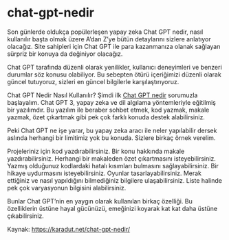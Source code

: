 # chat-gpt-nedir

Son günlerde oldukça popülerleşen yapay zeka Chat GPT nedir, nasıl kullanılır başta olmak üzere A’dan Z’ye bütün detaylarını sizlere anlatıyor olacağız. Site sahipleri için Chat GPT ile para kazanmanıza olanak sağlayan sürpriz bir konuya da değiniyor olacağız.

Chat GPT tarafında düzenli olarak yenilikler, kullanıcı deneyimleri ve benzeri durumlar söz konusu olabiliyor. Bu sebepten ötürü içeriğimizi düzenli olarak güncel tutuyoruz, sizleri en güncel bilgilerle karşılaştırıyoruz.

Chat GPT Nedir Nasıl Kullanılır?
Şimdi ilk <a href="https://karadut.net/chat-gpt-nedir/">Chat GPT nedir</a> sorumuzla başlayalım. Chat GPT 3, yapay zeka ve dil algılama yöntemleriyle eğitilmiş bir yazılımdır. Bu yazılım ile beraber sohbet etmek, kod yazmak, makale yazmak, özet çıkartmak gibi pek çok farklı konuda destek alabilirsiniz.

Peki Chat GPT ne işe yarar, bu yapay zeka aracı ile neler yapılabilir dersek aslında herhangi bir limitimiz yok bu konuda. Sizlere birkaç örnek verelim.

Projeleriniz için kod yazdırabilirsiniz.
Bir konu hakkında makale yazdırabilirsiniz.
Herhangi bir makaleden özet çıkartmasını isteyebilirsiniz.
Yazmış olduğunuz kodlardaki hatalı kısımları bulmasını sağlayabilirsiniz.
Bir hikaye uydurmasını isteyebilirsiniz.
Oyunlar tasarlayabilirsiniz.
Merak ettiğiniz ve nasıl yapıldığını bilmediğiniz bilgilere ulaşabilirsiniz.
Liste halinde pek çok varyasyonun bilgisini alabilirsiniz.

Bunlar Chat GPT’nin en yaygın olarak kullanılan birkaç özelliği. Bu özelliklerin üstüne hayal gücünüzü, emeğinizi koyarak kat kat daha üstüne çıkabilirsiniz.

Kaynak: https://karadut.net/chat-gpt-nedir/
